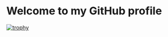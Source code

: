 ﻿#  Welcome to my GitHub profile

[![trophy](https://github-profile-trophy.vercel.app/?username=dpope32&theme=onedark)](https://github.com/ryo-ma/github-profile-trophy)
